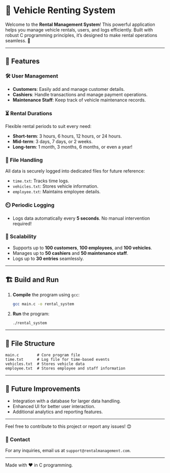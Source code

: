 # 🚗 Vehicle Renting System

Welcome to the **Rental Management System**! This powerful application helps you manage vehicle rentals, users, and logs efficiently. Built with robust C programming principles, it’s designed to make rental operations seamless. 🌟

---

## 📜 Features

### 🛠️ User Management
- **Customers**: Easily add and manage customer details.
- **Cashiers**: Handle transactions and manage payment operations.
- **Maintenance Staff**: Keep track of vehicle maintenance records.

### ⏳ Rental Durations
Flexible rental periods to suit every need:
- **Short-term**: 3 hours, 6 hours, 12 hours, or 24 hours.
- **Mid-term**: 3 days, 7 days, or 2 weeks.
- **Long-term**: 1 month, 3 months, 6 months, or even a year!

### 📁 File Handling
All data is securely logged into dedicated files for future reference:
- `time.txt`: Tracks time logs.
- `vehicles.txt`: Stores vehicle information.
- `employee.txt`: Maintains employee details.

### ⏲️ Periodic Logging
- Logs data automatically every **5 seconds**. No manual intervention required!

### 🚦 Scalability
- Supports up to **100 customers**, **100 employees**, and **100 vehicles**.
- Manages up to **50 cashiers** and **50 maintenance staff**.
- Logs up to **30 entries** seamlessly.

---

## 🏗️ Build and Run

1. **Compile** the program using `gcc`:
   ```bash
   gcc main.c -o rental_system
   ```

2. **Run** the program:
   ```bash
   ./rental_system
   ```

---

## 📂 File Structure
```
main.c        # Core program file
time.txt      # Log file for time-based events
vehicles.txt  # Stores vehicle data
employee.txt  # Stores employee and staff information
```

---

## 🚀 Future Improvements
- Integration with a database for larger data handling.
- Enhanced UI for better user interaction.
- Additional analytics and reporting features.

---

Feel free to contribute to this project or report any issues! 😊

### 📧 Contact
For any inquiries, email us at `support@rentalmanagement.com`.

---

Made with ❤️ in C programming.
